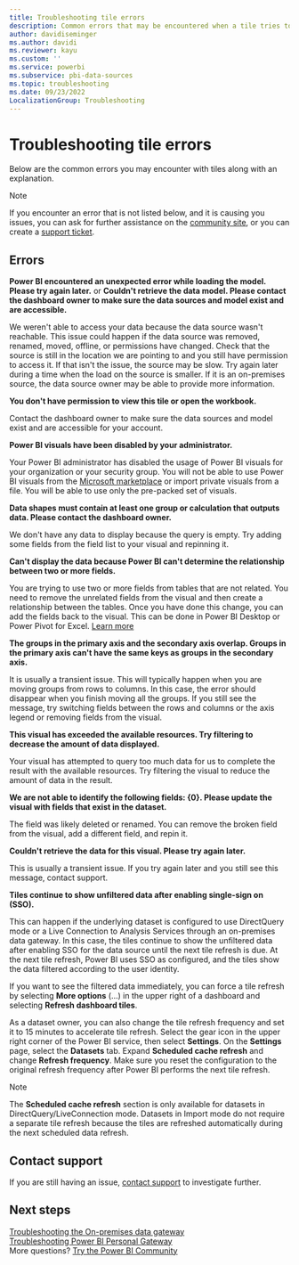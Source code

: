 ```yaml
---
title: Troubleshooting tile errors
description: Common errors that may be encountered when a tile tries to refresh in Power BI
author: davidiseminger
ms.author: davidi
ms.reviewer: kayu
ms.custom: ''
ms.service: powerbi
ms.subservice: pbi-data-sources
ms.topic: troubleshooting
ms.date: 09/23/2022
LocalizationGroup: Troubleshooting
---
```

# Troubleshooting tile errors
Below are the common errors you may encounter with tiles along with an explanation.

> [!NOTE]
> If you encounter an error that is not listed below, and it is causing you issues, you can ask for further assistance on the [community site](https://community.powerbi.com/), or you can create a [support ticket](https://powerbi.microsoft.com/support/).
> 
> 

## Errors
**Power BI encountered an unexpected error while loading the model. Please try again later.**
or
**Couldn't retrieve the data model. Please contact the dashboard owner to make sure the data sources and model exist and are accessible.**

We weren't able to access your data because the data source wasn't reachable. This issue could happen if the data source was removed, renamed, moved, offline, or permissions have changed. Check that the source is still in the location we are pointing to and you still have permission to access it. If that isn't the issue, the source may be slow. Try again later during a time when the load on the source is smaller. If it is an on-premises source, the data source owner may be able to provide more information.

**You don't have permission to view this tile or open the workbook.**

Contact the dashboard owner to make sure the data sources and model exist and are accessible for your account.

**Power BI visuals have been disabled by your administrator.**

Your Power BI administrator has disabled the usage of Power BI visuals for your organization or your security group.
You will not be able to use Power BI visuals from the [Microsoft marketplace](https://appsource.microsoft.com/marketplace/apps?page=1&product=power-bi-visuals) or import private visuals from a file. You will be able to use only the pre-packed set of visuals.


**Data shapes must contain at least one group or calculation that outputs data. Please contact the dashboard owner.**

We don't have any data to display because the query is empty. Try adding some fields from the field list to your visual and repinning it.

**Can't display the data because Power BI can't determine the relationship between two or more fields.**

You are trying to use two or more fields from tables that are not related. You need to remove the unrelated fields from the visual and then create a relationship between the tables. Once you have done this change, you can add the fields back to the visual. This can be done in Power BI Desktop or Power Pivot for Excel. [Learn more](../transform-model/desktop-create-and-manage-relationships.md)

**The groups in the primary axis and the secondary axis overlap. Groups in the primary axis can't have the same keys as groups in the secondary axis.**

It is usually a transient issue. This will typically happen when you are moving groups from rows to columns. In this case, the error should disappear when you finish moving all the groups. If you still see the message, try switching fields between the rows and columns or the axis legend or removing fields from the visual.  

**This visual has exceeded the available resources. Try filtering to decrease the amount of data displayed.**

Your visual has attempted to query too much data for us to complete the result with the available resources. Try filtering the visual to reduce the amount of data in the result.

**We are not able to identify the following fields: {0}. Please update the visual with fields that exist in the dataset.**

The field was likely deleted or renamed. You can remove the broken field from the visual, add a different field, and repin it.

**Couldn't retrieve the data for this visual. Please try again later.**

This is usually a transient issue. If you try again later and you still see this message, contact support.

**Tiles continue to show unfiltered data after enabling single-sign on (SSO).**

This can happen if the underlying dataset is configured to use DirectQuery mode or a Live Connection to Analysis Services through an on-premises data gateway. In this case, the tiles continue to show the unfiltered data after enabling SSO for the data source until the next tile refresh is due. At the next tile refresh, Power BI uses SSO as configured, and the tiles show the data filtered according to the user identity. 

If you want to see the filtered data immediately, you can force a tile refresh by selecting **More options** (...) in the upper right of a dashboard and selecting **Refresh dashboard tiles**.

As a dataset owner, you can also change the tile refresh frequency and set it to 15 minutes to accelerate tile refresh. Select the gear icon in the upper right corner of the Power BI service, then select **Settings**. On the **Settings** page, select the **Datasets** tab. Expand **Scheduled cache refresh** and change **Refresh frequency**. Make sure you reset the configuration to the original refresh frequency after Power BI performs the next tile refresh.

> [!NOTE]
> The **Scheduled cache refresh** section is only available for datasets in DirectQuery/LiveConnection mode. Datasets in Import mode do not require a separate tile refresh because the tiles are refreshed automatically during the next scheduled data refresh.

## Contact support
If you are still having an issue, [contact support](https://support.powerbi.com) to investigate further.

## Next steps
[Troubleshooting the On-premises data gateway](service-gateway-onprem-tshoot.md)  
[Troubleshooting Power BI Personal Gateway](service-admin-troubleshooting-power-bi-personal-gateway.md)  
More questions? [Try the Power BI Community](https://community.powerbi.com/)
